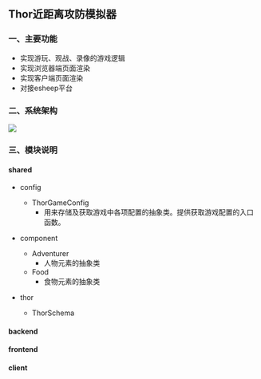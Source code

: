 ## Thor近距离攻防模拟器

### 一、主要功能

- 实现游玩、观战、录像的游戏逻辑
- 实现浏览器端页面渲染
- 实现客户端页面渲染
- 对接esheep平台

### 二、系统架构
![](https://pic.niuapu.com/hestia/files/image/OnlyForTest/4d3c94fe8f962ce6b5c41d8df52fcb42.jpg)

### 三、模块说明

#### shared
  - config
    - ThorGameConfig
      - 用来存储及获取游戏中各项配置的抽象类。提供获取游戏配置的入口函数。
  
  - component
    - Adventurer
      - 人物元素的抽象类
    - Food
      - 食物元素的抽象类
      
  - thor
    - ThorSchema
#### backend
#### frontend
#### client



